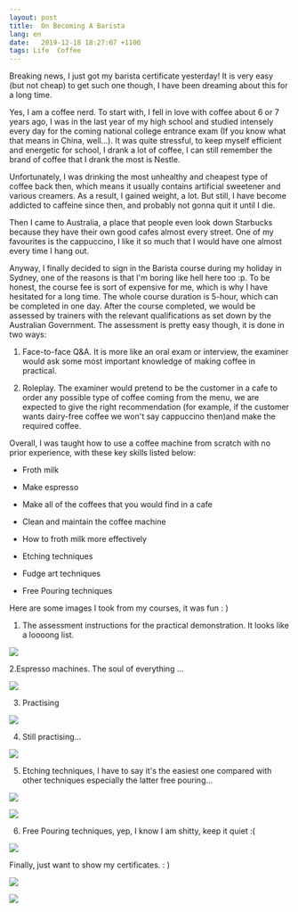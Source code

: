 ```yaml
---
layout: post
title:  On Becoming A Barista
lang: en
date:   2019-12-18 18:27:07 +1100
tags: Life  Coffee
---
```

Breaking news, I just got my barista certificate yesterday! It is very easy (but not cheap) to get such one though, I have been dreaming about this for a long time. 

Yes, I am a coffee nerd. To start with, I fell in love with coffee about 6 or 7 years ago, I was in the last year of my high school and studied intensely every day for the coming national college entrance exam (If you know what that means in China, well...). It was quite stressful, to keep myself efficient and energetic for school, I drank a lot of coffee, I can still remember the brand of coffee that I drank the most is Nestle. 

Unfortunately, I was drinking the most unhealthy and cheapest type of coffee back then, which means it usually contains artificial sweetener and various creamers. As a result, I gained weight, a lot. But still, I have become addicted to caffeine since then, and probably not gonna quit it until I die.

Then I came to Australia, a place that people even look down Starbucks because they have their own good cafes almost every street. One of my favourites is the cappuccino, I like it so much that I would have one almost every time I hang out.

Anyway, I finally decided to sign in the Barista course during my holiday in Sydney, one of the reasons is that I'm boring like hell here too :p. To be honest, the course fee is sort of expensive for me, which is why I have hesitated for a long time. The whole course duration is 5-hour, which can be completed in one day. After the course completed, we would be assessed by trainers with the relevant qualifications as set down by the Australian Government. The assessment is pretty easy though, it is done in two ways:

1. Face-to-face Q&A. It is more like an oral exam or interview, the examiner would ask some most important knowledge of making coffee in practical.

2. Roleplay. The examiner would pretend to be the customer in a cafe to order any possible type of coffee coming from the menu, we are expected to give the right recommendation (for example, if the customer wants dairy-free coffee we won't say cappuccino then)and make the required coffee.

Overall, I was taught how to use a coffee machine from scratch with no prior experience, with these key skills listed below: 

- Froth milk

- Make espresso

- Make all of the coffees that you would find in a cafe

- Clean and maintain the coffee machine

- How to froth milk more effectively

- Etching techniques

- Fudge art techniques

- Free Pouring techniques


Here are some images I took from my courses, it was fun : )

1. The assessment instructions for the practical demonstration. It looks like a loooong list.

![](/img/coffee1.jpg)

2.Espresso machines. The soul of everything ...

![](/img/coffee2.jpg)

3. Practising

![](/img/coffee3.jpg)

4. Still practising...

![](/img/coffee4.jpg)

5. Etching techniques, I have to say it's the easiest one compared with other techniques especially the latter free pouring...

![](/img/coffee5.jpg)

![](/img/coffee6.jpg)

6. Free Pouring techniques, yep, I know I am shitty, keep it quiet :( 

![](/img/coffee7.jpg)

Finally, just want to show my certificates. : )

![](/img/cert1.jpg)

![](/img/cert2.jpg)